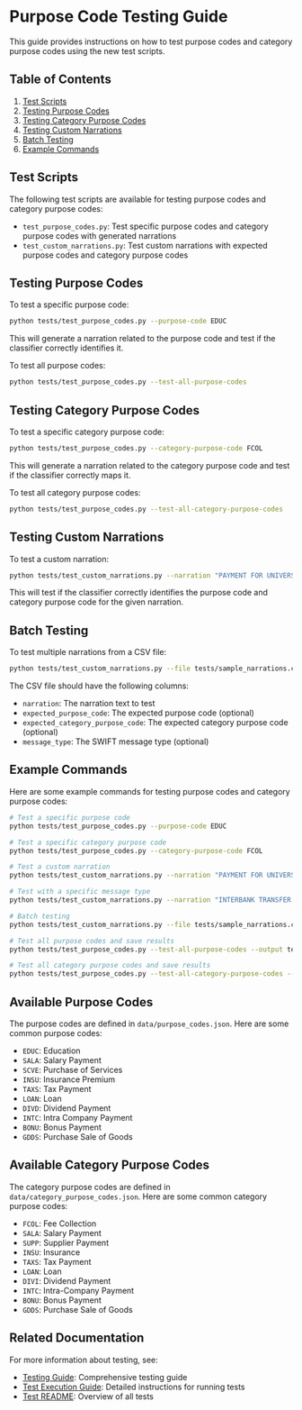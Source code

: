 # Purpose Code Testing Guide

This guide provides instructions on how to test purpose codes and category purpose codes using the new test scripts.

## Table of Contents

1. [Test Scripts](#test-scripts)
2. [Testing Purpose Codes](#testing-purpose-codes)
3. [Testing Category Purpose Codes](#testing-category-purpose-codes)
4. [Testing Custom Narrations](#testing-custom-narrations)
5. [Batch Testing](#batch-testing)
6. [Example Commands](#example-commands)

## Test Scripts

The following test scripts are available for testing purpose codes and category purpose codes:

- `test_purpose_codes.py`: Test specific purpose codes and category purpose codes with generated narrations
- `test_custom_narrations.py`: Test custom narrations with expected purpose codes and category purpose codes

## Testing Purpose Codes

To test a specific purpose code:

```bash
python tests/test_purpose_codes.py --purpose-code EDUC
```

This will generate a narration related to the purpose code and test if the classifier correctly identifies it.

To test all purpose codes:

```bash
python tests/test_purpose_codes.py --test-all-purpose-codes
```

## Testing Category Purpose Codes

To test a specific category purpose code:

```bash
python tests/test_purpose_codes.py --category-purpose-code FCOL
```

This will generate a narration related to the category purpose code and test if the classifier correctly maps it.

To test all category purpose codes:

```bash
python tests/test_purpose_codes.py --test-all-category-purpose-codes
```

## Testing Custom Narrations

To test a custom narration:

```bash
python tests/test_custom_narrations.py --narration "PAYMENT FOR UNIVERSITY TUITION AND DORMITORY FEES" --expected-purpose-code EDUC --expected-category-purpose-code FCOL
```

This will test if the classifier correctly identifies the purpose code and category purpose code for the given narration.

## Batch Testing

To test multiple narrations from a CSV file:

```bash
python tests/test_custom_narrations.py --file tests/sample_narrations.csv --output tests/results.csv
```

The CSV file should have the following columns:
- `narration`: The narration text to test
- `expected_purpose_code`: The expected purpose code (optional)
- `expected_category_purpose_code`: The expected category purpose code (optional)
- `message_type`: The SWIFT message type (optional)

## Example Commands

Here are some example commands for testing purpose codes and category purpose codes:

```bash
# Test a specific purpose code
python tests/test_purpose_codes.py --purpose-code EDUC

# Test a specific category purpose code
python tests/test_purpose_codes.py --category-purpose-code FCOL

# Test a custom narration
python tests/test_custom_narrations.py --narration "PAYMENT FOR UNIVERSITY TUITION AND DORMITORY FEES" --expected-purpose-code EDUC --expected-category-purpose-code FCOL

# Test with a specific message type
python tests/test_custom_narrations.py --narration "INTERBANK TRANSFER FOR LIQUIDITY MANAGEMENT" --expected-purpose-code INTC --expected-category-purpose-code INTC --message-type MT202

# Batch testing
python tests/test_custom_narrations.py --file tests/sample_narrations.csv --output tests/results.csv

# Test all purpose codes and save results
python tests/test_purpose_codes.py --test-all-purpose-codes --output tests/purpose_code_results.csv

# Test all category purpose codes and save results
python tests/test_purpose_codes.py --test-all-category-purpose-codes --output tests/category_purpose_code_results.csv
```

## Available Purpose Codes

The purpose codes are defined in `data/purpose_codes.json`. Here are some common purpose codes:

- `EDUC`: Education
- `SALA`: Salary Payment
- `SCVE`: Purchase of Services
- `INSU`: Insurance Premium
- `TAXS`: Tax Payment
- `LOAN`: Loan
- `DIVD`: Dividend Payment
- `INTC`: Intra Company Payment
- `BONU`: Bonus Payment
- `GDDS`: Purchase Sale of Goods

## Available Category Purpose Codes

The category purpose codes are defined in `data/category_purpose_codes.json`. Here are some common category purpose codes:

- `FCOL`: Fee Collection
- `SALA`: Salary Payment
- `SUPP`: Supplier Payment
- `INSU`: Insurance
- `TAXS`: Tax Payment
- `LOAN`: Loan
- `DIVI`: Dividend Payment
- `INTC`: Intra-Company Payment
- `BONU`: Bonus Payment
- `GDDS`: Purchase Sale of Goods

## Related Documentation

For more information about testing, see:

- [Testing Guide](testing_guide.md): Comprehensive testing guide
- [Test Execution Guide](test_execution_guide.md): Detailed instructions for running tests
- [Test README](test_readme.md): Overview of all tests
